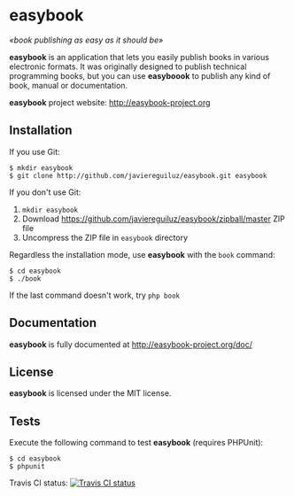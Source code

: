 # easybook #

*«book publishing as easy as it should be»*

**easybook** is an application that lets you easily publish books in various electronic formats. It was originally designed to publish technical programming books, but you can use **easyboook** to publish any kind of book, manual or documentation.

**easybook** project website: <http://easybook-project.org>

## Installation ##

If you use Git:

```
$ mkdir easybook
$ git clone http://github.com/javiereguiluz/easybook.git easybook
```

If you don't use Git:

  1. `mkdir easybook`
  2. Download https://github.com/javiereguiluz/easybook/zipball/master ZIP file
  3. Uncompress the ZIP file in `easybook` directory

Regardless the installation mode, use **easybook** with the `book` command:

```
$ cd easybook
$ ./book
```

If the last command doesn't work, try `php book`

## Documentation ##

**easybook** is fully documented at http://easybook-project.org/doc/

## License ##

**easybook** is licensed under the MIT license.

## Tests ##

Execute the following command to test **easybook** (requires PHPUnit):

```
$ cd easybook
$ phpunit
```

Travis CI status: [![Travis CI status](https://secure.travis-ci.org/javiereguiluz/easybook.png?branch=master)](http://travis-ci.org/javiereguiluz/easybook)

